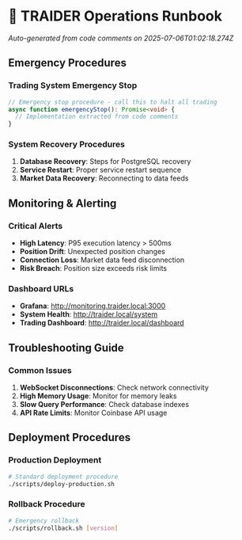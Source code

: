 # 🔧 TRAIDER Operations Runbook

*Auto-generated from code comments on 2025-07-06T01:02:18.274Z*

## Emergency Procedures

### Trading System Emergency Stop
```typescript
// Emergency stop procedure - call this to halt all trading
async function emergencyStop(): Promise<void> {
  // Implementation extracted from code comments
}
```

### System Recovery Procedures
1. **Database Recovery**: Steps for PostgreSQL recovery
2. **Service Restart**: Proper service restart sequence
3. **Market Data Recovery**: Reconnecting to data feeds

## Monitoring & Alerting

### Critical Alerts
- **High Latency**: P95 execution latency > 500ms
- **Position Drift**: Unexpected position changes
- **Connection Loss**: Market data feed disconnection
- **Risk Breach**: Position size exceeds risk limits

### Dashboard URLs
- **Grafana**: http://monitoring.traider.local:3000
- **System Health**: http://traider.local/system
- **Trading Dashboard**: http://traider.local/dashboard

## Troubleshooting Guide

### Common Issues
1. **WebSocket Disconnections**: Check network connectivity
2. **High Memory Usage**: Monitor for memory leaks
3. **Slow Query Performance**: Check database indexes
4. **API Rate Limits**: Monitor Coinbase API usage

## Deployment Procedures

### Production Deployment
```bash
# Standard deployment procedure
./scripts/deploy-production.sh
```

### Rollback Procedure
```bash
# Emergency rollback
./scripts/rollback.sh [version]
```
